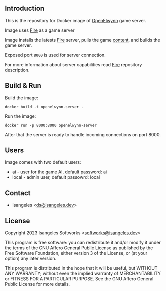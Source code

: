 ## Introduction
This is the repository for Docker image of [OpenElwynn](https://github.com/isangeles-softworks/openelwynn) game server.

Image uses [Fire](https://github.com/isangeles/fire) as a game server

Image installs the latests [Fire](https://github.com/isangeles/fire) server, pulls the game [content](https://github.com/isangeles/elwynn), and builds the game server.

Exposed port `8000` is used for server connection.

For more information about server capabilities read [Fire](https://github.com/isangeles/fire) repository description.
## Build & Run
Build the image:
```
docker build -t openelwynn-server .
```
Run the image:
```
docker run -p 8000:8000 openelwynn-server
```
After that the server is ready to handle incoming connections on port 8000.
## Users
Image comes with two default users:

* ai - user for the game AI, default password: ai
* local - admin user, default passowrd: local
## Contact
* Isangeles <<ds@isangeles.dev>>

## License
Copyright 2023 Isangeles Softworks <<softworks@isangeles.dev>>

This program is free software: you can redistribute it and/or modify
it under the terms of the GNU Affero General Public License as published by
the Free Software Foundation, either version 3 of the License, or
(at your option) any later version.

This program is distributed in the hope that it will be useful,
but WITHOUT ANY WARRANTY; without even the implied warranty of
MERCHANTABILITY or FITNESS FOR A PARTICULAR PURPOSE.  See the
GNU Affero General Public License for more details.
